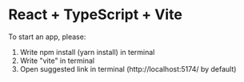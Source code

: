 # React + TypeScript + Vite

To start an app, please:
1) Write npm install (yarn install) in terminal
2) Write "vite" in terminal
3) Open suggested link in terminal (http://localhost:5174/ by default)